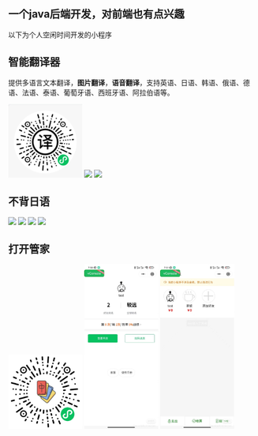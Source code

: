 ## 一个java后端开发，对前端也有点兴趣
以下为个人空闲时间开发的小程序

## 智能翻译器
提供多语言文本翻译，**图片翻译**，**语音翻译**，支持英语、日语、韩语、俄语、德语、法语、泰语、葡萄牙语、西班牙语、阿拉伯语等。

<img src="./翻译.png" width="150px">
<img src="./翻译1.png" width="150px">
<img src="./翻译2.png" width="150px">



## 不背日语

<img src="./不背.png" width="150px">
<img src="./不背1.png" width="150px">
<img src="./不背2.png" width="150px">
<img src="./不背3.png" width="150px">

## 打开管家

<img src="./打牌.jpg" width="150px">
<img src="./打牌1.jpg" width="150px">
<img src="./打牌2.jpg" width="150px">

